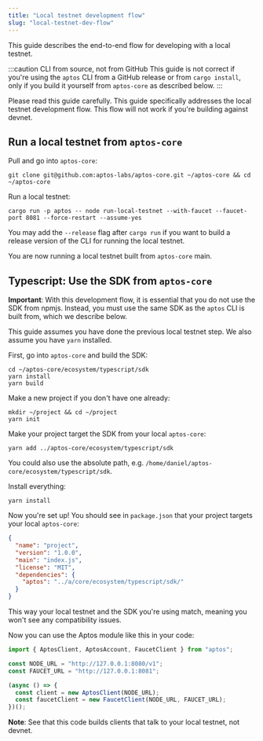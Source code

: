 ```yaml
---
title: "Local testnet development flow"
slug: "local-testnet-dev-flow"
---
```


This guide describes the end-to-end flow for developing with a local testnet.

:::caution CLI from source, not from GitHub
This guide is not correct if you're using the `aptos` CLI from a GitHub release or from `cargo install`, only if you build it yourself from `aptos-core` as described below.
:::

Please read this guide carefully. This guide specifically addresses the local testnet development flow. This flow will not work if you're building against devnet.

## Run a local testnet from `aptos-core`

Pull and go into `aptos-core`:

```
git clone git@github.com:aptos-labs/aptos-core.git ~/aptos-core && cd ~/aptos-core
```

Run a local testnet:

```
cargo run -p aptos -- node run-local-testnet --with-faucet --faucet-port 8081 --force-restart --assume-yes
```

You may add the `--release` flag after `cargo run` if you want to build a release version of the CLI for running the local testnet.

You are now running a local testnet built from `aptos-core` main.

## Typescript: Use the SDK from `aptos-core`

**Important**: With this development flow, it is essential that you do not use the SDK from npmjs. Instead, you must use the same SDK as the `aptos` CLI is built from, which we describe below.

This guide assumes you have done the previous local testnet step. We also assume you have `yarn` installed.

First, go into `aptos-core` and build the SDK:

```
cd ~/aptos-core/ecosystem/typescript/sdk
yarn install
yarn build
```

Make a new project if you don't have one already:

```
mkdir ~/project && cd ~/project
yarn init
```

Make your project target the SDK from your local `aptos-core`:

```
yarn add ../aptos-core/ecosystem/typescript/sdk
```

You could also use the absolute path, e.g. `/home/daniel/aptos-core/ecosystem/typescript/sdk`.

Install everything:

```
yarn install
```

Now you're set up! You should see in `package.json` that your project targets your local `aptos-core`:

```json
{
  "name": "project",
  "version": "1.0.0",
  "main": "index.js",
  "license": "MIT",
  "dependencies": {
    "aptos": "../a/core/ecosystem/typescript/sdk/"
  }
}
```

This way your local testnet and the SDK you're using match, meaning you won't see any compatibility issues.

Now you can use the Aptos module like this in your code:

```ts
import { AptosClient, AptosAccount, FaucetClient } from "aptos";

const NODE_URL = "http://127.0.0.1:8080/v1";
const FAUCET_URL = "http://127.0.0.1:8081";

(async () => {
  const client = new AptosClient(NODE_URL);
  const faucetClient = new FaucetClient(NODE_URL, FAUCET_URL);
})();
```

**Note**: See that this code builds clients that talk to your local testnet, not devnet.
